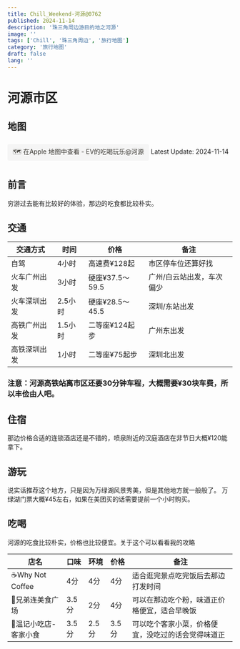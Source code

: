 ```yaml
---
title: Chill_Weekend-河源@0762
published: 2024-11-14
description: '珠三角周边游目的地之河源'
image: ''
tags: ['Chill', '珠三角周边', '旅行地图']
category: '旅行地图'
draft: false 
lang: ''
---
```


# 河源市区
## 地图 
<a href="http://maps.evjohn.icu/ev@foodmap@0762" style="display: inline-block; padding: 6px 12px; background-color: #f5f5f5; color: #37352f; text-decoration: none; border-radius: 4px; margin: 8px 0;">🗺️ 在Apple 地图中查看 - EV的吃喝玩乐@河源</a> Latest Update: 2024-11-14

## 前言
穷游过去能有比较好的体验，那边的吃食都比较朴实。

## 交通

| 交通方式 | 时间 | 价格 | 备注 |
|---------|------|------|------|
| 自驾 | 4小时 | 高速费¥128起 | 市区停车位还算好找 |
| 火车广州出发 | 3小时 | 硬座¥37.5～59.5 | 广州/白云站出发，车次偏少 |
| 火车深圳出发 | 2.5小时 | 硬座¥28.5～45.5 | 深圳/东站出发 |
| 高铁广州出发 | 1.5小时 | 二等座¥124起步 | 广州东出发 |
| 高铁深圳出发 | 1小时 | 二等座¥75起步 | 深圳北出发 |
### 注意：河源高铁站离市区还要30分钟车程，大概需要¥30块车费，所以丰俭由人吧。

## 住宿
那边价格合适的连锁酒店还是不错的，喷泉附近的汉庭酒店在非节日大概¥120能拿下。

## 游玩
说实话推荐这个地方，只是因为万绿湖风景秀美，但是其他地方就一般般了。
万绿湖门票大概¥45左右，如果在美团买的话需要提前一个小时购买。

## 吃喝
河源的吃食比较朴实，价格也比较便宜。关于这个可以看看我的攻略

| 店名 | 口味 | 环境 | 价格 | 备注 |
|------|------|------|------|------|
| ☕️Why Not Coffee | 4分 | 4分 | 4分 | 适合逛完景点吃完饭后去那边打发时间 |
| 🍝兄弟连美食广场 | 3.5分 | 2分 | 4分 | 可以在那边吃个粉，味道正价格便宜，适合早晚饭 |
| 🍚温记小吃店-客家小食 | 3.5分 | 2.5分 | 3.5分 | 可以吃个客家小菜，价格便宜，没吃过的话会觉得味道正 |